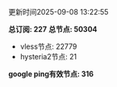 更新时间2025-09-08 13:22:55

**总订阅: 227**
**总节点: 50304**
- vless节点: 22779
- hysteria2节点: 21

**google ping有效节点: 316**
